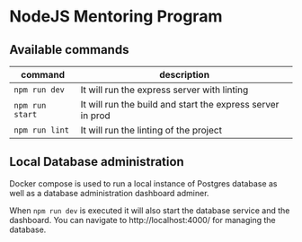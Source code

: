# NodeJS Mentoring Program

## Available commands

|command          |description                                               |
|-----------------|----------------------------------------------------------|
|`npm run dev`    |It will run the express server with linting               |
|`npm run start`  |It will run the build and start the express server in prod|
|`npm run lint`   |It will run the linting of the project                    |

## Local Database administration

Docker compose is used to run a local instance of Postgres database as well as a database administration dashboard adminer.

When `npm run dev` is executed it will also start the database service and the dashboard. You can navigate to http://localhost:4000/ for managing the database.
